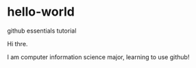# hello-world
github essentials tutorial

Hi thre.

I am computer information science major, learning to use github!
